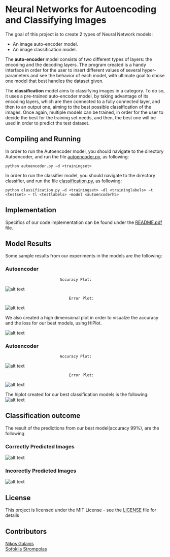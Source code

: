 # Neural Networks for Autoencoding and Classifying Images

The goal of this project is to create 2 types of Neural Network models:
 - An image auto-encoder model.
 - An image classification model.

The **auto-encoder** model consists of two different types of layers: the encoding and the decoding layers. The program created is a handy interface in order for the user to insert different values of several hyper-parameters and see the behavior of each model, with ultimate goal to chose one model that best handles the dataset given.

The **classification** model aims to classifying images in a category. To do so, it uses a pre-trained auto-encoder model, by taking advantage of its encoding layers, which are then connected to a fully connected layer, and then to an output one, aiming to the best possible classification of the images. Once again, multiple models can be trained, in order for the user to decide the best for the training set needs, and then, the best one will be used in order to predict the test dataset.

## Compiling and Running

In order to run the Autoencoder model, you should navigate to the directory Autoencoder, and run the file [autoencoder.py](Autoencoder/autoencoder.py), as following:

```python autoencoder.py −d <trainingset>```

In order to run the classifier model, you should navigate to the directory classifier, and run the file [classification.py](Classifier/classification.py), as following:

```python classification.py −d <trainingset> −dl <traininglabels> −t <testset> − tl <testlabels> −model <autoencoderh5>```

## Implementation

Specifics of our code implementation can be found under the [README.pdf](README.pdf) file.

## Model Results

Some sample results from our experiments in the models are the following:

### Autoencoder
                            Accuracy Plot:
![alt text](Results/Autoencoder/model1_4_3_32_100_86/loss_plot.png)

                                Error Plot:
![alt text](Results/Autoencoder/model1_4_3_32_100_86/accuracy_plot.png)

We also created a high dimensional plot in order to visualze the accuracy and the loss for our best models, using HiPlot.

![alt text](Results/hiplots/autoencoder.png)


### Autoencoder
                            Accuracy Plot:
![alt text](Results/Classifier/model_1/accuracy_class_1.png)

                                Error Plot:
![alt text](Results/Classifier/model_1/loss_class_1.png)

The hiplot created for our best classification models is the following:
![alt text](Results/hiplots/classifier.png)

## Classification outcome

The result of the predictions from our best model(accuracy 99%), are the following

### Correctly Predicted Images
![alt text](Results/Classifier/model_2/preds_class_2_pos.png)
### Incorectly Predicted Images
![alt text](Results/Classifier/model_2/preds_class_2_neg.png)


## License

This project is licensed under the MIT License - see the [LICENSE](/LICENCE) file for details

## Contributors

[Nikos Galanis](https://github.com/nikosgalanis) \
[Sofoklis Strompolas](https://github.com/SofoSt/)